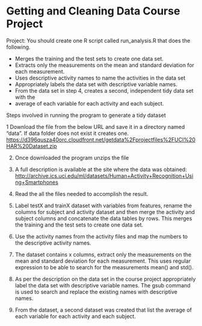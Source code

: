 # Getting and Cleaning Data Course Project 

Project: You should create one R script called run_analysis.R that does the following. 
* Merges the training and the test sets to create one data set.
* Extracts only the measurements on the mean and standard deviation for each measurement. 
* Uses descriptive activity names to name the activities in the data set
* Appropriately labels the data set with descriptive variable names. 
* From the data set in step 4, creates a second, independent tidy data set with the 
* average of each variable for each activity and each subject.

Steps involved in running the program to generate a tidy dataset

1 Download the file from the below URL and save it in a directory named “data”. If data folder does not exist it creates one.
https://d396qusza40orc.cloudfront.net/getdata%2Fprojectfiles%2FUCI%20HAR%20Dataset.zip

2. Once downloaded the program unzips the file

3. A full description is available at the site where the data was obtained: 
http://archive.ics.uci.edu/ml/datasets/Human+Activity+Recognition+Using+Smartphones 

4. Read the all the files needed to accomplish the result.

5. Label testX and trainX dataset with variables from features, rename the columns for subject and activity dataset and then merge the activity and subject columns and concatenate the data tables by rows. This merges the training and the test sets to create one data set.

6. Use the activity names from the activity files and map the numbers to the descriptive activity names.

7. The dataset contains x columns, extract only the measurements on the mean and standard deviation for each measurement. This uses regular expression to be able to search for the measurements mean() and std().

8. As per the description on the data set in the course project appropriately label the data set with descriptive variable names. The gsub command is used to search and replace the existing names with descriptive names.

9. From the dataset, a second dataset was created that list the average of each variable for each activity and each subject.
